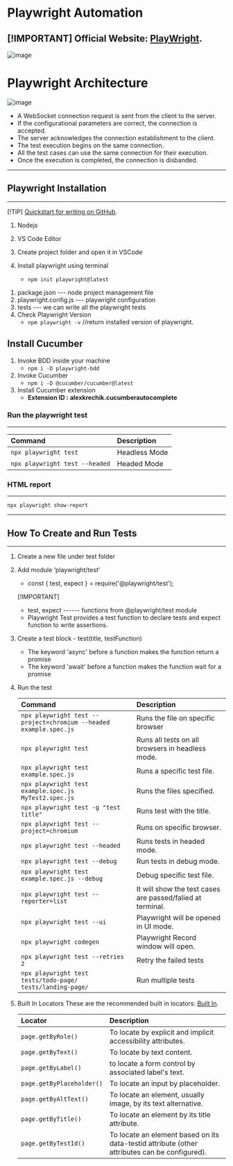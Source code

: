 # Playwright Automation

[!IMPORTANT]
Official Website: [PlayWright](https://playwright.dev/docs/intro).
-----------------  

![image](https://miro.medium.com/v2/resize:fit:640/format:webp/1*qsVbAwEINjfgaGe2SuK3oQ.png)
# Playwright Architecture

![image](https://cdn.prod.website-files.com/667144f11deb101986897c08/667144f11deb101986897e09_RH5oUf3qmBUEID5wf4txTFLVmgyBHt3UTZ7R6S4NsBREIjZDxr1in7_xIm-asTtCfBJ8v4x8pqJBx2VUoSeQl_rDT1RPE7gp_0LrwYnV7Gp-JFEocSC2c_uRwOuVYK7MFl5uoyI_Vaf5ZDie36A53zM.png)

  +  A WebSocket connection request is sent from the client to the server.
  +  If the configurational parameters are correct, the connection is accepted.
  +  The server acknowledges the connection establishment to the client.
  +  The test execution begins on the same connection.
  +  All the test cases can use the same connection for their execution.
  +  Once the execution is completed, the connection is disbanded. 

-----------------------------------------------------------------------------------------
## Playwright Installation
-----------------------------------------------------------------------------------------
[!TIP]
[Quickstart for writing on GitHub](https://docs.github.com/en/get-started/writing-on-github/getting-started-with-writing-and-formatting-on-github/quickstart-for-writing-on-github).

1) Nodejs
2) VS Code Editor 
3) Create project folder  and  open it in VSCode 

4) Install playwright  using terminal 
      + `npm init playwright@latest`

  1. package.json           ---  node project management file
  2. playwright.config.js   ---  playwright configuration
  3. tests                  ---  we can write all the playwright tests
  4. Check Playwright Version
      + `npm playwright -v`     //return installed version of playwright.

## Install Cucumber 
  1) Invoke BDD inside your machine
      + `npm i -D playwright-bdd`
  2) Invoke Cucumber
      + `npm i -D @cucumber/cucumber@latest`
  3) Install Cucumber extension 
      + __Extension ID :__ **alexkrechik.cucumberautocomplete**

### Run the playwright test
-----------
  | Command | Description |
  | :--- | :--- |
  | `npx playwright test`| Headless Mode |
  | `npx playwright test --headed`| Headed Mode |

### HTML report
-------------
  `npx playwright show-report`

-------------------------------------------------------------------------------------------
## How To Create and Run Tests 
-------------------------------------------------------------------------------------------
1) Create a new file under test folder
2) Add module ‘playwright/test’
      + const { test, expect } = require('@playwright/test');
    
    [!IMPORTANT]
      + test, expect  ------ functions from @playwright/test module
      * Playwright Test provides a test function to declare tests and expect function to write assertions.

3) Create a test block - test(title, testFunction)

    + The keyword 'async' before a function makes the function return a promise
    * The keyword 'await' before a function makes the function wait for a promise

4) Run the test

    | Command | Description |
    | :--- | :--- |
    | `npx playwright test --project=chromium --headed  example.spec.js` | Runs the file on specific browser |
    | `npx playwright test` | Runs all tests on all browsers in headless mode. |
    | `npx playwright test  example.spec.js` | Runs a specific test file. |
    | `npx playwright test  example.spec.js  MyTest2.spec.js`| Runs the files specified. |
    | `npx playwright test -g "test title"` | Runs test with the title. |
    | `npx playwright test --project=chromium` | Runs on specific browser. |
    | `npx playwright test --headed`| Runs tests in headed mode. |
    | `npx playwright test --debug`| Run tests in debug mode. |
    | `npx playwright test example.spec.js --debug` | Debug specific test file. |
    | `npx playwright test --reporter=list` |  It will show the test cases are passed/falied at terminal. |
    | `npx playwright test --ui` | Playwright will be opened in UI mode. |
    | `npx playwright codegen` | Playwright Record window will open. |
    | `npx playwright test --retries 2` | Retry the failed tests |
    | `npx playwright test tests/todo-page/ tests/landing-page/` | Run multiple tests |

5) Built In Locators
    These are the recommended built in locators: [Built In](https://playwright.dev/docs/locators).

    | Locator | Description |
    | :--- | :--- |
    | `page.getByRole() ` | To locate by explicit and implicit accessibility attributes. |
    | `page.getByText()` | To locate by text content. |
    | `page.getByLabel()` | to locate a form control by associated label's text. |
    | `page.getByPlaceholder()` | To locate an input by placeholder. |
    | `page.getByAltText()` | To locate an element, usually image, by its text alternative. |
    | `page.getByTitle()`| To locate an element by its title attribute. |
    | `page.getByTestId()`| To locate an element based on its data-testid attribute (other attributes can be configured). |
